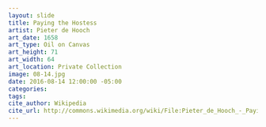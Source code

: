 ```yaml
---
layout: slide
title: Paying the Hostess
artist: Pieter de Hooch
art_date: 1658
art_type: Oil on Canvas
art_height: 71
art_width: 64
art_location: Private Collection
image: 08-14.jpg
date: 2016-08-14 12:00:00 -05:00
categories:
tags:
cite_author: Wikipedia
cite_url: http://commons.wikimedia.org/wiki/File:Pieter_de_Hooch_-_Paying_the_Hostess_-_WGA11690.jpg
---
```

